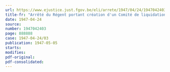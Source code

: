 ```yaml
---
url: https://www.ejustice.just.fgov.be/eli/arrete/1947/04/24/1947042403/justel
title-fr: "Arrêté du Régent portant création d'un Comité de liquidation des groupements de la résistance (Abrogé par AR 10-07-1951, art. 9)"
date: 1947-04-24
source:
number: 1947042403
page: 888888
case: 1947-04-24/03
publication: 1947-05-05
starts:
modifies:
pdf-original:
pdf-consolidated:
---
```


